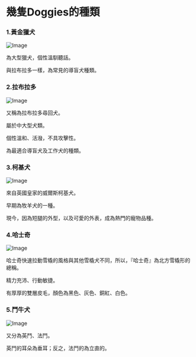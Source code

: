 # 幾隻Doggies的種類

### 1.黃金獵犬

![Image](https://Doggy.github.io/blob/master/UNADJUSTEDNONRAW_thumb_14.jpg)

為大型獵犬，個性溫馴聽話。

與拉布拉多一樣，為常見的導盲犬種類。

### 2.拉布拉多

![Image](https://Doggy.github.io/blob/master/UNADJUSTEDNONRAW_thumb_16.jpg)

又稱為拉布拉多尋回犬。

屬於中大型犬類。

個性溫和、活潑，不具攻擊性。

為最適合導盲犬及工作犬的種類。

### 3.柯基犬

![Image](https://Doggy.github.io/blob/master/UNADJUSTEDNONRAW_mini_18.jpg)

來自英國皇家的威爾斯柯基犬。

早期為牧羊犬的一種。

現今，因為短腿的外型，以及可愛的外表，成為熱門的寵物品種。

### 4.哈士奇

![Image](https://Doggy.github.io/blob/master/UNADJUSTEDNONRAW_thumb_1d.jpg)

哈士奇快速拉動雪橇的風格與其他雪橇犬不同，所以，『哈士奇』為北方雪橇形的總稱。

精力充沛、行動敏捷。

有厚厚的雙層皮毛，顏色為黑色、灰色、銅紅、白色。

### 5.鬥牛犬

![Image](https://Doggy.github.io/blob/master/UNADJUSTEDNONRAW_thumb_1a.jpg)

又分為英鬥、法鬥。

英鬥的耳朵為垂耳；反之，法鬥的為立直的。
